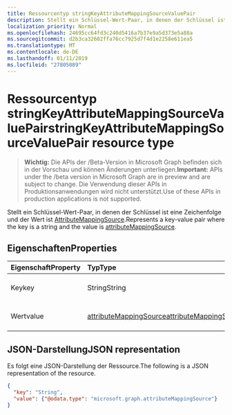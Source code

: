 ```yaml
---
title: Ressourcentyp stringKeyAttributeMappingSourceValuePair
description: Stellt ein Schlüssel-Wert-Paar, in denen der Schlüssel ist eine Zeichenfolge und der Wert ist AttributeMappingSource.
localization_priority: Normal
ms.openlocfilehash: 24695cc64fd3c240d5416a7b37e9a5d373e5a88a
ms.sourcegitcommit: d2b3ca32602ffa76cc7925d7f4d1e2258e611ea5
ms.translationtype: MT
ms.contentlocale: de-DE
ms.lasthandoff: 01/11/2019
ms.locfileid: "27805089"
---
```

# <a name="stringkeyattributemappingsourcevaluepair-resource-type"></a><span data-ttu-id="6cb3e-103">Ressourcentyp stringKeyAttributeMappingSourceValuePair</span><span class="sxs-lookup"><span data-stu-id="6cb3e-103">stringKeyAttributeMappingSourceValuePair resource type</span></span>

> <span data-ttu-id="6cb3e-104">**Wichtig:** Die APIs der /Beta-Version in Microsoft Graph befinden sich in der Vorschau und können Änderungen unterliegen.</span><span class="sxs-lookup"><span data-stu-id="6cb3e-104">**Important:** APIs under the /beta version in Microsoft Graph are in preview and are subject to change.</span></span> <span data-ttu-id="6cb3e-105">Die Verwendung dieser APIs in Produktionsanwendungen wird nicht unterstützt.</span><span class="sxs-lookup"><span data-stu-id="6cb3e-105">Use of these APIs in production applications is not supported.</span></span>

<span data-ttu-id="6cb3e-106">Stellt ein Schlüssel-Wert-Paar, in denen der Schlüssel ist eine Zeichenfolge und der Wert ist [AttributeMappingSource](synchronization-attributemappingsource.md).</span><span class="sxs-lookup"><span data-stu-id="6cb3e-106">Represents a key-value pair where the key is a string and the value is [attributeMappingSource](synchronization-attributemappingsource.md).</span></span>

## <a name="properties"></a><span data-ttu-id="6cb3e-107">Eigenschaften</span><span class="sxs-lookup"><span data-stu-id="6cb3e-107">Properties</span></span>
| <span data-ttu-id="6cb3e-108">Eigenschaft</span><span class="sxs-lookup"><span data-stu-id="6cb3e-108">Property</span></span>     | <span data-ttu-id="6cb3e-109">Typ</span><span class="sxs-lookup"><span data-stu-id="6cb3e-109">Type</span></span>   |<span data-ttu-id="6cb3e-110">Beschreibung</span><span class="sxs-lookup"><span data-stu-id="6cb3e-110">Description</span></span>|
|:---------------|:--------|:----------|
|<span data-ttu-id="6cb3e-111">Key</span><span class="sxs-lookup"><span data-stu-id="6cb3e-111">key</span></span>|<span data-ttu-id="6cb3e-112">String</span><span class="sxs-lookup"><span data-stu-id="6cb3e-112">String</span></span>|<span data-ttu-id="6cb3e-113">Der Name des Parameters.</span><span class="sxs-lookup"><span data-stu-id="6cb3e-113">The name of the parameter.</span></span>|
|<span data-ttu-id="6cb3e-114">Wert</span><span class="sxs-lookup"><span data-stu-id="6cb3e-114">value</span></span>|[<span data-ttu-id="6cb3e-115">attributeMappingSource</span><span class="sxs-lookup"><span data-stu-id="6cb3e-115">attributeMappingSource</span></span>](synchronization-attributemappingsource.md)|<span data-ttu-id="6cb3e-116">Der Wert des Parameters.</span><span class="sxs-lookup"><span data-stu-id="6cb3e-116">The value of the parameter.</span></span>|

## <a name="json-representation"></a><span data-ttu-id="6cb3e-117">JSON-Darstellung</span><span class="sxs-lookup"><span data-stu-id="6cb3e-117">JSON representation</span></span>

<span data-ttu-id="6cb3e-118">Es folgt eine JSON-Darstellung der Ressource.</span><span class="sxs-lookup"><span data-stu-id="6cb3e-118">The following is a JSON representation of the resource.</span></span>

<!-- {
  "blockType": "resource",
  "optionalProperties": [

  ],
  "@odata.type": "microsoft.graph.stringKeyAttributeMappingSourceValuePair"
}-->

```json
{
  "key": "String",
  "value": {"@odata.type": "microsoft.graph.attributeMappingSource"}
}

```

<!-- uuid: 8fcb5dbc-d5aa-4681-8e31-b001d5168d79
2015-10-25 14:57:30 UTC -->
<!-- {
  "type": "#page.annotation",
  "description": "stringKeyAttributeMappingSourceValuePair resource",
  "keywords": "",
  "section": "documentation",
  "tocPath": ""
}-->
